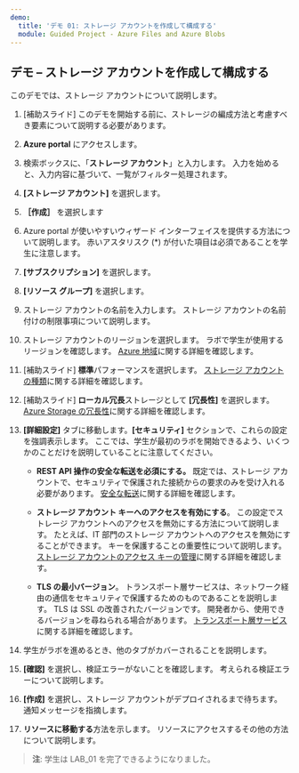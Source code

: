 ```yaml
---
demo:
  title: 'デモ 01: ストレージ アカウントを作成して構成する'
  module: Guided Project - Azure Files and Azure Blobs
---
```

## デモ – ストレージ アカウントを作成して構成する 

このデモでは、ストレージ アカウントについて説明します。

1. [補助スライド] このデモを開始する前に、ストレージの編成方法と考慮すべき要素について説明する必要があります。 

1. **Azure portal** にアクセスします。

1. 検索ボックスに、「**ストレージ アカウント**」と入力します。 入力を始めると、入力内容に基づいて、一覧がフィルター処理されます。

1. **[ストレージ アカウント]** を選択します。

1. **［作成］** を選択します

1. Azure portal が使いやすいウィザード インターフェイスを提供する方法について説明します。 赤いアスタリスク (*) が付いた項目は必須であることを学生に注意します。

1. **[サブスクリプション]** を選択します。

1. **[リソース グループ]** を選択します。

1. ストレージ アカウントの名前を入力します。 ストレージ アカウントの名前付けの制限事項について説明します。

1. ストレージ アカウントのリージョンを選択します。 ラボで学生が使用するリージョンを確認します。 [Azure 地域](https://azure.microsoft.com/explore/global-infrastructure/geographies/)に関する詳細を確認します。

1. [補助スライド] **標準**パフォーマンスを選択します。 [ストレージ アカウントの種類](https://learn.microsoft.com/azure/storage/common/storage-account-overview)に関する詳細を確認します。

1. [補助スライド] **ローカル冗長**ストレージとして **[冗長性]** を選択します。 [Azure Storage の冗長性](https://docs.microsoft.com/azure/storage/common/storage-redundancy)に関する詳細を確認します。

1. **[詳細設定]** タブに移動します。**[セキュリティ]** セクションで、これらの設定を強調表示します。 ここでは、学生が最初のラボを開始できるよう、いくつかのことだけを説明していることに注意してください。 

    - **REST API 操作の安全な転送を必須にする。** 既定では、ストレージ アカウントで、セキュリティで保護された接続からの要求のみを受け入れる必要があります。 [安全な転送](https://learn.microsoft.com/azure/storage/common/storage-require-secure-transfer)に関する詳細を確認します。

    - **ストレージ アカウント キーへのアクセスを有効にする**。 この設定でストレージ アカウントへのアクセスを無効にする方法について説明します。 たとえば、IT 部門のストレージ アカウントへのアクセスを無効にすることができます。 キーを保護することの重要性について説明します。 [ストレージ アカウントのアクセス キーの管理](https://learn.microsoft.com/azure/storage/common/storage-account-keys-manage?tabs=azure-portal)に関する詳細を確認します。

    - **TLS の最小バージョン**。 トランスポート層サービスは、ネットワーク経由の通信をセキュリティで保護するためのものであることを説明します。 TLS は SSL の改善されたバージョンです。 開発者から、使用できるバージョンを尋ねられる場合があります。 [トランスポート層サービス](https://learn.microsoft.com/azure/storage/common/transport-layer-security-configure-minimum-version)に関する詳細を確認します。

1. 学生がラボを進めるとき、他のタブがカバーされることを説明します。

1. **[確認]** を選択し、検証エラーがないことを確認します。 考えられる検証エラーについて説明します。 

1. **[作成]** を選択し、ストレージ アカウントがデプロイされるまで待ちます。 通知メッセージを指摘します。

1. **リソースに移動する**方法を示します。 リソースにアクセスするその他の方法について説明します。

>**注**: 学生は LAB_01 を完了できるようになりました。
